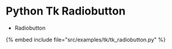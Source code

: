 # Python Tk Radiobutton

* Radiobutton

{% embed include file="src/examples/tk/tk_radiobutton.py" %}



